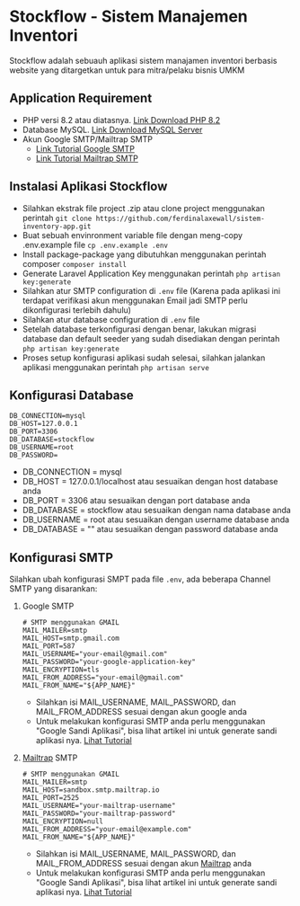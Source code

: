 # Stockflow - Sistem Manajemen Inventori
Stockflow adalah sebuauh aplikasi sistem manajamen inventori berbasis website yang ditargetkan untuk para mitra/pelaku bisnis UMKM

## Application Requirement
- PHP versi 8.2 atau diatasnya. [Link Download PHP 8.2](https://windows.php.net/download#php-8.2)
- Database MySQL. [Link Download MySQL Server](https://dev.mysql.com/downloads/mysql/)
- Akun Google SMTP/Mailtrap SMTP
    - [Link Tutorial Google SMTP](https://divisidev.com/post/laravel-gmail-smtp)
    - [Link Tutorial Mailtrap SMTP](https://www.giuseppemaccario.com/how-to-send-emails-in-laravel-using-mailtrap/)

## Instalasi Aplikasi Stockflow
- Silahkan ekstrak file project .zip atau clone project menggunakan perintah `git clone https://github.com/ferdinalaxewall/sistem-inventory-app.git`
- Buat sebuah envinronment variable file dengan meng-copy .env.example file `cp .env.example .env`
- Install package-package yang dibutuhkan menggunakan perintah composer `composer install`
- Generate Laravel Application Key menggunakan perintah `php artisan key:generate`
- Silahkan atur SMTP configuration di `.env` file (Karena pada aplikasi ini terdapat verifikasi akun menggunakan Email jadi SMTP perlu dikonfigurasi terlebih dahulu)
- Silahkan atur database configuration di `.env` file
- Setelah database terkonfigurasi dengan benar, lakukan migrasi database dan default seeder yang sudah disediakan dengan perintah `php artisan key:generate`
- Proses setup konfigurasi aplikasi sudah selesai, silahkan jalankan aplikasi menggunakan perintah `php artisan serve`

## Konfigurasi Database
```
DB_CONNECTION=mysql
DB_HOST=127.0.0.1
DB_PORT=3306
DB_DATABASE=stockflow
DB_USERNAME=root
DB_PASSWORD=
```

- DB_CONNECTION = mysql
- DB_HOST = 127.0.0.1/localhost atau sesuaikan dengan host database anda
- DB_PORT = 3306 atau sesuaikan dengan port database anda
- DB_DATABASE = stockflow atau sesuaikan dengan nama database anda
- DB_USERNAME = root atau sesuaikan dengan username database anda
- DB_DATABASE = "" atau sesuaikan dengan password database anda


## Konfigurasi SMTP
Silahkan ubah konfigurasi SMPT pada file `.env`, ada beberapa Channel SMTP yang disarankan:
1. Google SMTP
    ```
    # SMTP menggunakan GMAIL
    MAIL_MAILER=smtp
    MAIL_HOST=smtp.gmail.com
    MAIL_PORT=587
    MAIL_USERNAME="your-email@gmail.com"
    MAIL_PASSWORD="your-google-application-key"
    MAIL_ENCRYPTION=tls
    MAIL_FROM_ADDRESS="your-email@gmail.com"
    MAIL_FROM_NAME="${APP_NAME}"
    ```

    - Silahkan isi MAIL_USERNAME, MAIL_PASSWORD, dan MAIL_FROM_ADDRESS sesuai dengan akun google anda
    - Untuk melakukan konfigurasi SMTP anda perlu menggunakan "Google Sandi Aplikasi", bisa lihat artikel ini untuk generate sandi aplikasi nya. [Lihat Tutorial](https://divisidev.com/post/laravel-gmail-smtp)

2. [Mailtrap](https://mailtrap.io) SMTP
    ```
    # SMTP menggunakan GMAIL
    MAIL_MAILER=smtp
    MAIL_HOST=sandbox.smtp.mailtrap.io
    MAIL_PORT=2525
    MAIL_USERNAME="your-mailtrap-username"
    MAIL_PASSWORD="your-mailtrap-password"
    MAIL_ENCRYPTION=null
    MAIL_FROM_ADDRESS="your-email@example.com"
    MAIL_FROM_NAME="${APP_NAME}"
    ```

    - Silahkan isi MAIL_USERNAME, MAIL_PASSWORD, dan MAIL_FROM_ADDRESS sesuai dengan akun [Mailtrap](https://mailtrap.io) anda
    - Untuk melakukan konfigurasi SMTP anda perlu menggunakan "Google Sandi Aplikasi", bisa lihat artikel ini untuk generate sandi aplikasi nya. [Lihat Tutorial](https://www.giuseppemaccario.com/how-to-send-emails-in-laravel-using-mailtrap/)

